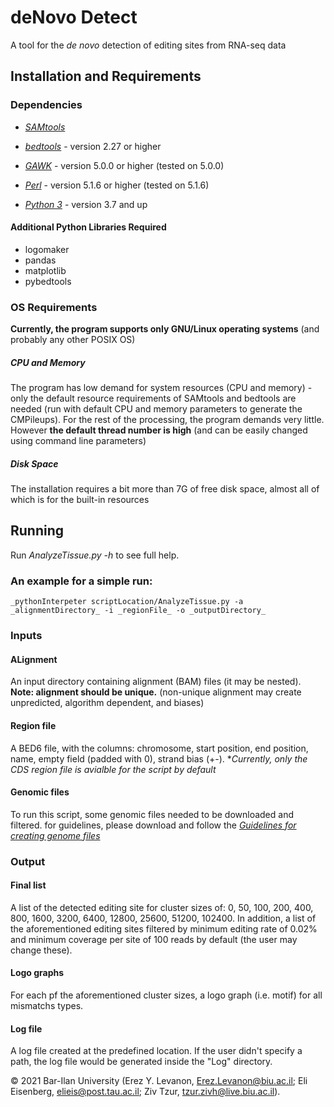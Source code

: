 # deNovo Detect
A tool for the *de novo* detection of editing sites from RNA-seq data


## Installation and Requirements
### Dependencies
- _[SAMtools](http://samtools.sourceforge.net/)_
- _[bedtools](https://bedtools.readthedocs.io/en/latest)_ - version 2.27 or higher
- _[GAWK](https://www.gnu.org/software/gawk/)_ - version 5.0.0 or higher (tested on 5.0.0)

- _[Perl](https://www.perl.org/get.html)_ - version 5.1.6 or higher (tested on 5.1.6)
- _[Python 3](https://www.python.org/downloads/source/)_ - version 3.7 and up

#### Additional Python Libraries Required 
- logomaker
- pandas
- matplotlib
- pybedtools


### OS Requirements
**Currently, the program supports only GNU/Linux operating systems** (and probably any other POSIX OS)

##### CPU and Memory
The program has low demand for system resources (CPU and memory) - only the default resource requirements of SAMtools and bedtools are needed (run with default CPU and memory parameters to generate the CMPileups). For the rest of the processing, the program demands very little. However **the default thread number is high** (and can be easily changed using command line parameters)

##### Disk Space
The installation requires a bit more than 7G of free disk space, almost all of which is for the built-in resources
## Running
Run _AnalyzeTissue.py -h_  to see full help.

### An example for a simple run:
```
_pythonInterpeter scriptLocation/AnalyzeTissue.py -a _alignmentDirectory_ -i _regionFile_ -o _outputDirectory_
```

### Inputs

#### ALignment 
An input directory containing alignment (BAM) files (it may be nested).   
**Note: alignment should be unique.** (non-unique alignment may create unpredicted, algorithm dependent, and biases)

#### Region file
A BED6 file, with the columns: chromosome, start position, end position, name, empty field (padded with 0), strand bias (+\-).
**Currently, only the CDS region file is avialble for the script by default*

#### Genomic files
To run this script, some genomic files needed to be downloaded and filtered. for guidelines, please download and follow the _[Guidelines for creating genome files](https://github.com/zivtzur6/Orshai_sites_analist_pipline/blob/main/Guidelines%20for%20creating%20genome%20files.docx)_

### Output

#### Final list
A list of the detected editing site for cluster sizes of: 0, 50, 100, 200, 400, 800, 1600, 3200, 6400, 12800, 25600, 51200, 102400.
In addition, a list of the aforementioned editing sites filtered by minimum editing rate of 0.02% and minimum coverage per site of 100 reads by default (the user may change these).

#### Logo graphs
For each pf the aforementioned cluster sizes, a logo graph (i.e. motif) for all mismatchs types. 

#### Log file
A log file created at the predefined location. If the user didn't specify a path, the log file would be generated inside the "Log" directory.


© 2021 Bar-Ilan University (Erez Y. Levanon, Erez.Levanon@biu.ac.il; Eli Eisenberg, elieis@post.tau.ac.il; Ziv Tzur, tzur.zivh@live.biu.ac.il).























